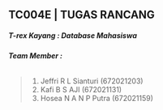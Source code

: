 ## TC004E | TUGAS RANCANG
##### T-rex Kayang : Database Mahasiswa

###### **Team Member :**
>1. Jeffri R L Sianturi (672021203)
>2. Kafi B S AJI (672021131)
>3. Hosea N A N P Putra (672021159)
